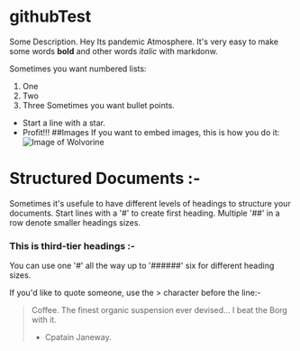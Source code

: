 # githubTest
Some Description.
Hey Its pandemic Atmosphere.
It's very easy to make some words **bold** and other words *italic* with markdonw.

Sometimes you want numbered lists:

1. One
2. Two
3. Three
Sometimes you want bullet points.

* Start a line with a star.
* Profit!!!
##Images
If you want to embed images, this is how you do it:
![Image of Wolvorine](https://octodex.github.com/images/xtocat.jpg)

# Structured Documents :-
Sometimes it's usefule to have different levels of headings to structure your documents. 
Start lines with a '#' to create first heading.
Multiple '##' in a row denote smaller headings sizes.

### This is third-tier headings :-
You can use one '#' all the way up to '######' six for different heading sizes.

If you'd like to quote someone, use the > character before the line:-

> Coffee. The finest organic suspension ever devised... I beat the Borg with it.
> - Cpatain Janeway.



